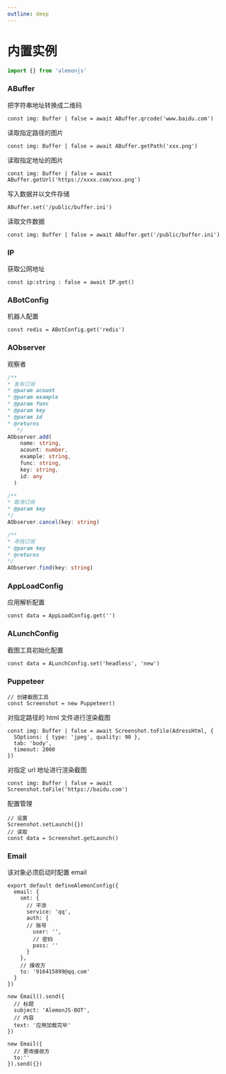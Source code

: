```yaml
---
outline: deep
---
```


# 内置实例

```ts
import {} from 'alemonjs'
```

### ABuffer

把字符串地址转换成二维码

```ts:line-numbers=1
const img: Buffer | false = await ABuffer.qrcode('www.baidu.com')
```

读取指定路径的图片

```ts:line-numbers=1
const img: Buffer | false = await ABuffer.getPath('xxx.png')
```

读取指定地址的图片

```ts:line-numbers=1
const img: Buffer | false = await ABuffer.getUrl('https://xxxx.com/xxx.png')
```

写入数据并以文件存储

```ts:line-numbers=1
ABuffer.set('/public/buffer.ini')
```

读取文件数据

```ts:line-numbers=1
const img: Buffer | false = await ABuffer.get('/public/buffer.ini')
```

### IP

获取公网地址

```ts:line-numbers=1
const ip:string : false = await IP.get()
```

### ABotConfig

机器人配置

```ts:line-numbers=1
const redis = ABotConfig.get('redis')
```

### AObserver

观察者

```ts
/**
* 发布订阅
* @param acount
* @param example
* @param func
* @param key
* @param id
* @returns
   */
AObserver.add(
    name: string,
    acount: number,
    example: string,
    func: string,
    key: string,
    id: any
  )

/**
* 取消订阅
* @param key
*/
AObserver.cancel(key: string)

/**
* 寻找订阅
* @param key
* @returns
*/
AObserver.find(key: string)
```

### AppLoadConfig

应用解析配置

```ts:line-numbers=1
const data = AppLoadConfig.get('')
```

### ALunchConfig

截图工具初始化配置

```ts:line-numbers=1
const data = ALunchConfig.set('headless', 'new')
```

### Puppeteer

```ts:line-numbers=1
// 创建截图工具
const Screenshot = new Puppeteer()
```

对指定路径的 html 文件进行渲染截图

```ts:line-numbers=1
const img: Buffer | false = await Screenshot.toFile(AdressHtml, {
  SOptions: { type: 'jpeg', quality: 90 },
  tab: 'body',
  timeout: 2000
})
```

对指定 url 地址进行渲染截图

```ts:line-numbers=1
const img: Buffer | false = await Screenshot.toFile('https://baidu.com')
```

配置管理

```ts:line-numbers=1
// 设置
Screenshot.setLaunch({})
// 读取
const data = Screenshot.getLaunch()
```

### Email

该对象必须启动时配置 email

```ts:line-numbers=1
export default defineAlemonConfig({
  email: {
    smt: {
      // 平添
      service: 'qq',
      auth: {
      // 账号
        user: '',
        // 密码
        pass: ''
      }
    },
    // 接收方
    to: '916415899@qq.com'
  }
})

```

```ts:line-numbers=1
new Email().send({
  // 标题
  subject: 'AlemonJS-BOT',
  // 内容
  text: '应用加载完毕'
})
```

```ts:line-numbers=1
new Email({
  // 更改接收方
  to:''
}).send({})
```
